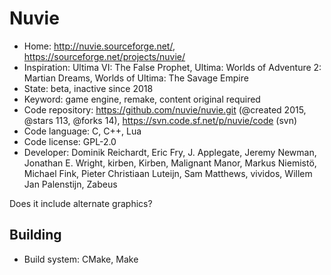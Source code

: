 # Nuvie

- Home: http://nuvie.sourceforge.net/, https://sourceforge.net/projects/nuvie/
- Inspiration: Ultima VI: The False Prophet, Ultima: Worlds of Adventure 2: Martian Dreams, Worlds of Ultima: The Savage Empire
- State: beta, inactive since 2018
- Keyword: game engine, remake, content original required
- Code repository: https://github.com/nuvie/nuvie.git (@created 2015, @stars 113, @forks 14), https://svn.code.sf.net/p/nuvie/code (svn)
- Code language: C, C++, Lua
- Code license: GPL-2.0
- Developer: Dominik Reichardt, Eric Fry, J. Applegate, Jeremy Newman, Jonathan E. Wright, kirben, Kirben, Malignant Manor, Markus Niemistö, Michael Fink, Pieter Christiaan Luteijn, Sam Matthews, vividos, Willem Jan Palenstijn, Zabeus

Does it include alternate graphics?

## Building

- Build system: CMake, Make
